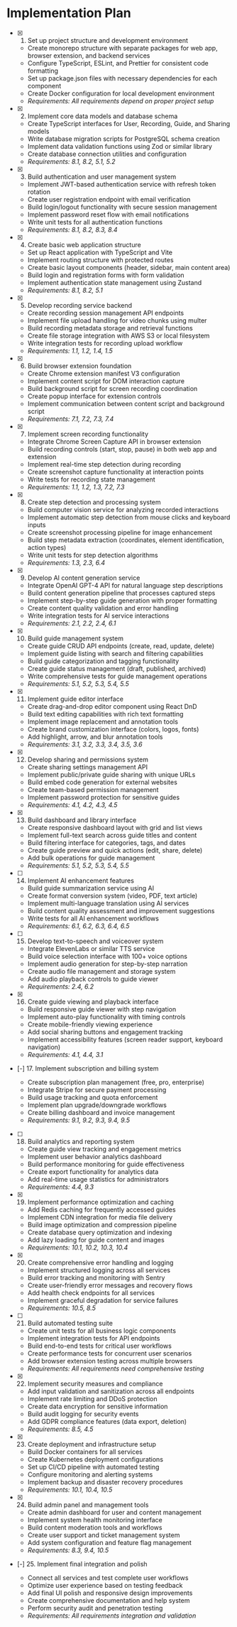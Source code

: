# Implementation Plan

- [x] 1. Set up project structure and development environment





  - Create monorepo structure with separate packages for web app, browser extension, and backend services
  - Configure TypeScript, ESLint, and Prettier for consistent code formatting
  - Set up package.json files with necessary dependencies for each component
  - Create Docker configuration for local development environment
  - _Requirements: All requirements depend on proper project setup_

- [x] 2. Implement core data models and database schema





  - Create TypeScript interfaces for User, Recording, Guide, and Sharing models
  - Write database migration scripts for PostgreSQL schema creation
  - Implement data validation functions using Zod or similar library
  - Create database connection utilities and configuration
  - _Requirements: 8.1, 8.2, 5.1, 5.2_

- [x] 3. Build authentication and user management system






  - Implement JWT-based authentication service with refresh token rotation
  - Create user registration endpoint with email verification
  - Build login/logout functionality with secure session management
  - Implement password reset flow with email notifications
  - Write unit tests for all authentication functions
  - _Requirements: 8.1, 8.2, 8.3, 8.4_

- [x] 4. Create basic web application structure







  - Set up React application with TypeScript and Vite
  - Implement routing structure with protected routes
  - Create basic layout components (header, sidebar, main content area)
  - Build login and registration forms with form validation
  - Implement authentication state management using Zustand
  - _Requirements: 8.1, 8.2, 5.1_

- [x] 5. Develop recording service backend






  - Create recording session management API endpoints
  - Implement file upload handling for video chunks using multer
  - Build recording metadata storage and retrieval functions
  - Create file storage integration with AWS S3 or local filesystem
  - Write integration tests for recording upload workflow
  - _Requirements: 1.1, 1.2, 1.4, 1.5_

- [x] 6. Build browser extension foundation



  - Create Chrome extension manifest V3 configuration
  - Implement content script for DOM interaction capture
  - Build background script for screen recording coordination
  - Create popup interface for extension controls
  - Implement communication between content script and background script
  - _Requirements: 7.1, 7.2, 7.3, 7.4_

- [x] 7. Implement screen recording functionality





  - Integrate Chrome Screen Capture API in browser extension
  - Build recording controls (start, stop, pause) in both web app and extension
  - Implement real-time step detection during recording
  - Create screenshot capture functionality at interaction points
  - Write tests for recording state management
  - _Requirements: 1.1, 1.2, 1.3, 7.2, 7.3_


- [x] 8. Create step detection and processing system


  - Build computer vision service for analyzing recorded interactions
  - Implement automatic step detection from mouse clicks and keyboard inputs
  - Create screenshot processing pipeline for image enhancement
  - Build step metadata extraction (coordinates, element identification, action types)
  - Write unit tests for step detection algorithms
  - _Requirements: 1.3, 2.3, 6.4_

- [x] 9. Develop AI content generation service



  - Integrate OpenAI GPT-4 API for natural language step descriptions
  - Build content generation pipeline that processes captured steps
  - Implement step-by-step guide generation with proper formatting
  - Create content quality validation and error handling
  - Write integration tests for AI service interactions
  - _Requirements: 2.1, 2.2, 2.4, 6.1_

- [x] 10. Build guide management system






  - Create guide CRUD API endpoints (create, read, update, delete)
  - Implement guide listing with search and filtering capabilities
  - Build guide categorization and tagging functionality
  - Create guide status management (draft, published, archived)
  - Write comprehensive tests for guide management operations
  - _Requirements: 5.1, 5.2, 5.3, 5.4, 5.5_

- [x] 11. Implement guide editor interface












  - Create drag-and-drop editor component using React DnD
  - Build text editing capabilities with rich text formatting
  - Implement image replacement and annotation tools
  - Create brand customization interface (colors, logos, fonts)
  - Add highlight, arrow, and blur annotation tools
  - _Requirements: 3.1, 3.2, 3.3, 3.4, 3.5, 3.6_

- [x] 12. Develop sharing and permissions system





  - Create sharing settings management API
  - Implement public/private guide sharing with unique URLs
  - Build embed code generation for external websites
  - Create team-based permission management
  - Implement password protection for sensitive guides
  - _Requirements: 4.1, 4.2, 4.3, 4.5_

- [x] 13. Build dashboard and library interface




  - Create responsive dashboard layout with grid and list views
  - Implement full-text search across guide titles and content
  - Build filtering interface for categories, tags, and dates
  - Create guide preview and quick actions (edit, share, delete)
  - Add bulk operations for guide management
  - _Requirements: 5.1, 5.2, 5.3, 5.4, 5.5_

- [ ] 14. Implement AI enhancement features




  - Build guide summarization service using AI
  - Create format conversion system (video, PDF, text article)
  - Implement multi-language translation using AI services
  - Build content quality assessment and improvement suggestions
  - Write tests for all AI enhancement workflows
  - _Requirements: 6.1, 6.2, 6.3, 6.4, 6.5_

- [ ] 15. Develop text-to-speech and voiceover system
  - Integrate ElevenLabs or similar TTS service
  - Build voice selection interface with 100+ voice options
  - Implement audio generation for step-by-step narration
  - Create audio file management and storage system
  - Add audio playback controls to guide viewer
  - _Requirements: 2.4, 6.2_

- [x] 16. Create guide viewing and playback interface








  - Build responsive guide viewer with step navigation
  - Implement auto-play functionality with timing controls
  - Create mobile-friendly viewing experience
  - Add social sharing buttons and engagement tracking
  - Implement accessibility features (screen reader support, keyboard navigation)
  - _Requirements: 4.1, 4.4, 3.1_

- [-] 17. Implement subscription and billing system




  - Create subscription plan management (free, pro, enterprise)
  - Integrate Stripe for secure payment processing
  - Build usage tracking and quota enforcement
  - Implement plan upgrade/downgrade workflows
  - Create billing dashboard and invoice management
  - _Requirements: 9.1, 9.2, 9.3, 9.4, 9.5_

- [ ] 18. Build analytics and reporting system
  - Create guide view tracking and engagement metrics
  - Implement user behavior analytics dashboard
  - Build performance monitoring for guide effectiveness
  - Create export functionality for analytics data
  - Add real-time usage statistics for administrators
  - _Requirements: 4.4, 9.3_

- [x] 19. Implement performance optimization and caching





  - Add Redis caching for frequently accessed guides
  - Implement CDN integration for media file delivery
  - Build image optimization and compression pipeline
  - Create database query optimization and indexing
  - Add lazy loading for guide content and images
  - _Requirements: 10.1, 10.2, 10.3, 10.4_

- [x] 20. Create comprehensive error handling and logging





  - Implement structured logging across all services
  - Build error tracking and monitoring with Sentry
  - Create user-friendly error messages and recovery flows
  - Add health check endpoints for all services
  - Implement graceful degradation for service failures
  - _Requirements: 10.5, 8.5_

- [ ] 21. Build automated testing suite
  - Create unit tests for all business logic components
  - Implement integration tests for API endpoints
  - Build end-to-end tests for critical user workflows
  - Create performance tests for concurrent user scenarios
  - Add browser extension testing across multiple browsers
  - _Requirements: All requirements need comprehensive testing_

- [x] 22. Implement security measures and compliance





  - Add input validation and sanitization across all endpoints
  - Implement rate limiting and DDoS protection
  - Create data encryption for sensitive information
  - Build audit logging for security events
  - Add GDPR compliance features (data export, deletion)
  - _Requirements: 8.5, 4.5_

- [x] 23. Create deployment and infrastructure setup









  - Build Docker containers for all services
  - Create Kubernetes deployment configurations
  - Set up CI/CD pipeline with automated testing
  - Configure monitoring and alerting systems
  - Implement backup and disaster recovery procedures
  - _Requirements: 10.1, 10.4, 10.5_

- [x] 24. Build admin panel and management tools






  - Create admin dashboard for user and content management
  - Implement system health monitoring interface
  - Build content moderation tools and workflows
  - Create user support and ticket management system
  - Add system configuration and feature flag management
  - _Requirements: 8.3, 9.4, 10.5_

- [-] 25. Implement final integration and polish




  - Connect all services and test complete user workflows
  - Optimize user experience based on testing feedback
  - Add final UI polish and responsive design improvements
  - Create comprehensive documentation and help system
  - Perform security audit and penetration testing
  - _Requirements: All requirements integration and validation_